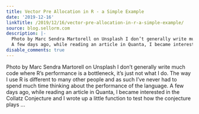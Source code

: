 ```yaml
---
title: Vector Pre Allocation in R - a Simple Example
date: '2019-12-16'
linkTitle: /2019/12/16/vector-pre-allocation-in-r-a-simple-example/
source: blog.sellorm.com
description: |-
  Photo by Marc Sendra Martorell on Unsplash I don’t generally write much code where R’s performance is a bottleneck, it’s just not what I do. The way I use R is different to many other people and as such I’ve never had to spend much time thinking about the performance of the language.
  A few days ago, while reading an article in Quanta, I became interested in the Collatz Conjecture and I wrote up a little function to test how the conjecture plays ...
disable_comments: true
---
```

Photo by Marc Sendra Martorell on Unsplash I don’t generally write much code where R’s performance is a bottleneck, it’s just not what I do. The way I use R is different to many other people and as such I’ve never had to spend much time thinking about the performance of the language.
A few days ago, while reading an article in Quanta, I became interested in the Collatz Conjecture and I wrote up a little function to test how the conjecture plays ...